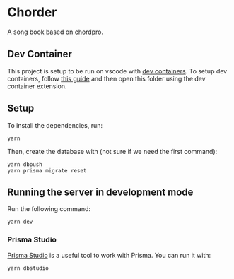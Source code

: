 # Chorder

A song book based on [chordpro](https://www.chordpro.org/).

## Dev Container

This project is setup to be run on vscode with [dev containers](https://code.visualstudio.com/docs/devcontainers/containers). To setup dev containers, follow [this guide](https://code.visualstudio.com/docs/devcontainers/containers) and then open this folder using the dev container extension.

## Setup

To install the dependencies, run:

```
yarn
```

Then, create the database with (not sure if we need the first command):

```
yarn dbpush
yarn prisma migrate reset
```

## Running the server in development mode

Run the following command:

```
yarn dev
```

### Prisma Studio

[Prisma Studio](https://www.prisma.io/studio) is a useful tool to work with Prisma. You can run it with:

```
yarn dbstudio
```
